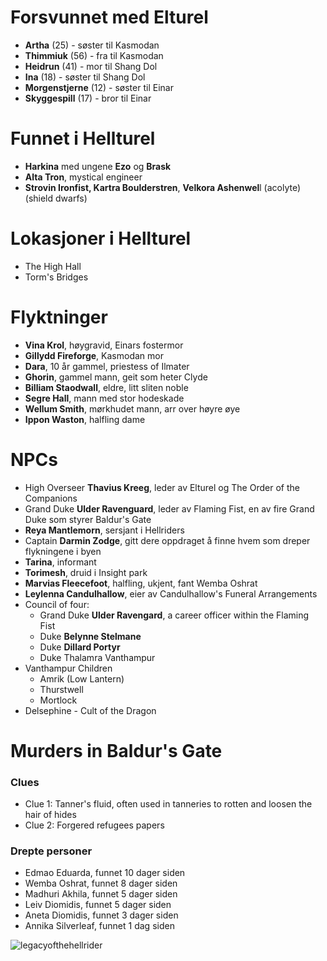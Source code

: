 
# Forsvunnet med Elturel
- **Artha** (25) - søster til Kasmodan
- **Thimmiuk** (56) - fra til Kasmodan 
- **Heidrun** (41) - mor til Shang Dol
- **Ina** (18) - søster til Shang Dol
- **Morgenstjerne** (12) - søster til Einar
- **Skyggespill** (17) - bror til Einar

# Funnet i Hellturel
- **Harkina** med ungene **Ezo** og **Brask**
- **Alta Tron**, mystical engineer
- **Strovin Ironfist, Kartra Boulderstren**, **Velkora Ashenwel**l (acolyte) (shield dwarfs)

# Lokasjoner i Hellturel
- The High Hall
- Torm's Bridges








# Flyktninger

- **Vina Krol**, høygravid, Einars fostermor
- **Gillydd Fireforge**, Kasmodan mor
- **Dara**, 10 år gammel, priestess of Ilmater
- **Ghorin**, gammel mann, geit som heter Clyde
- **Billiam Staodwall**, eldre, litt sliten noble
- **Segre Hall**, mann med stor hodeskade
- **Wellum Smith**, mørkhudet mann, arr over høyre øye
- **Ippon Waston**, halfling dame

# NPCs

- High Overseer **Thavius Kreeg**, leder av Elturel og The Order of the Companions
- Grand Duke **Ulder Ravenguard**, leder av Flaming Fist, en av fire Grand Duke som styrer Baldur's Gate
- **Reya Mantlemorn**, sersjant i Hellriders
- Captain **Darmin Zodge**, gitt dere oppdraget å finne hvem som dreper flykningene i byen
- **Tarina**, informant
- **Torimesh**, druid i Insight park
- **Marvias Fleecefoot**, halfling, ukjent, fant Wemba Oshrat
- **Leylenna Candulhallow**, eier av Candulhallow's Funeral Arrangements
- Council of four:
  -  Grand Duke **Ulder Ravengard**, a career officer within the Flaming Fist
  -  Duke **Belynne Stelmane** 
  -  Duke **Dillard Portyr**
  -  Duke Thalamra Vanthampur
- Vanthampur Children
  - Amrik (Low Lantern)
  - Thurstwell
  - Mortlock
- Delsephine - Cult of the Dragon 



# Murders in Baldur's Gate

### Clues
- Clue 1: Tanner's fluid, often used in tanneries to rotten and loosen the hair of hides
- Clue 2: Forgered refugees papers

### Drepte personer
- Edmao Eduarda, funnet 10 dager siden
- Wemba Oshrat, funnet 8 dager siden
- Madhuri Akhila, funnet 5 dager siden
- Leiv Diomidis, funnet 5 dager siden
- Aneta Diomidis, funnet 3 dager siden
- Annika Silverleaf, funnet 1 dag siden


<img src="/images/baldursgate.jpg" alt="legacyofthehellrider" title="legacy of the hellrider"  >
